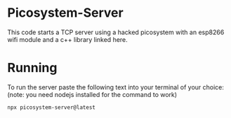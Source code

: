 # Picosystem-Server
This code starts a TCP server using a hacked picosystem with an esp8266 wifi module and a c++ library linked here.

# Running
To run the server paste the following text into your terminal of your choice: (note: you need nodejs installed for the command to work)
```
npx picosystem-server@latest
```